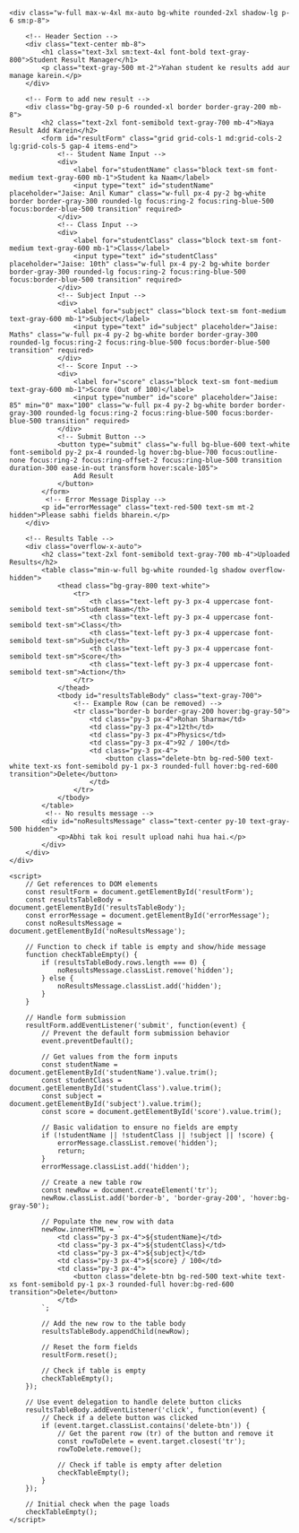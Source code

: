 <html lang="en">
<head>
    <meta charset="UTF-8">
    <meta name="viewport" content="width=device-width, initial-scale=1.0">
    <title>Student Result Uploader</title>
    <!-- Tailwind CSS CDN for styling -->
    <script src="https://cdn.tailwindcss.com"></script>
    <!-- Google Fonts: Inter -->
    <link rel="preconnect" href="https://fonts.googleapis.com">
    <link rel="preconnect" href="https://fonts.gstatic.com" crossorigin>
    <link href="https://fonts.googleapis.com/css2?family=Inter:wght@400;500;600;700&display=swap" rel="stylesheet">
    <style>
        /* Using Inter font as the default */
        body {
            font-family: 'Inter', sans-serif;
        }
    </style>
</head>
<body class="bg-gray-100 flex items-center justify-center min-h-screen p-4 sm:p-6">

    <div class="w-full max-w-4xl mx-auto bg-white rounded-2xl shadow-lg p-6 sm:p-8">
        
        <!-- Header Section -->
        <div class="text-center mb-8">
            <h1 class="text-3xl sm:text-4xl font-bold text-gray-800">Student Result Manager</h1>
            <p class="text-gray-500 mt-2">Yahan student ke results add aur manage karein.</p>
        </div>

        <!-- Form to add new result -->
        <div class="bg-gray-50 p-6 rounded-xl border border-gray-200 mb-8">
            <h2 class="text-2xl font-semibold text-gray-700 mb-4">Naya Result Add Karein</h2>
            <form id="resultForm" class="grid grid-cols-1 md:grid-cols-2 lg:grid-cols-5 gap-4 items-end">
                <!-- Student Name Input -->
                <div>
                    <label for="studentName" class="block text-sm font-medium text-gray-600 mb-1">Student ka Naam</label>
                    <input type="text" id="studentName" placeholder="Jaise: Anil Kumar" class="w-full px-4 py-2 bg-white border border-gray-300 rounded-lg focus:ring-2 focus:ring-blue-500 focus:border-blue-500 transition" required>
                </div>
                <!-- Class Input -->
                <div>
                    <label for="studentClass" class="block text-sm font-medium text-gray-600 mb-1">Class</label>
                    <input type="text" id="studentClass" placeholder="Jaise: 10th" class="w-full px-4 py-2 bg-white border border-gray-300 rounded-lg focus:ring-2 focus:ring-blue-500 focus:border-blue-500 transition" required>
                </div>
                <!-- Subject Input -->
                <div>
                    <label for="subject" class="block text-sm font-medium text-gray-600 mb-1">Subject</label>
                    <input type="text" id="subject" placeholder="Jaise: Maths" class="w-full px-4 py-2 bg-white border border-gray-300 rounded-lg focus:ring-2 focus:ring-blue-500 focus:border-blue-500 transition" required>
                </div>
                <!-- Score Input -->
                <div>
                    <label for="score" class="block text-sm font-medium text-gray-600 mb-1">Score (Out of 100)</label>
                    <input type="number" id="score" placeholder="Jaise: 85" min="0" max="100" class="w-full px-4 py-2 bg-white border border-gray-300 rounded-lg focus:ring-2 focus:ring-blue-500 focus:border-blue-500 transition" required>
                </div>
                <!-- Submit Button -->
                <button type="submit" class="w-full bg-blue-600 text-white font-semibold py-2 px-4 rounded-lg hover:bg-blue-700 focus:outline-none focus:ring-2 focus:ring-offset-2 focus:ring-blue-500 transition duration-300 ease-in-out transform hover:scale-105">
                    Add Result
                </button>
            </form>
             <!-- Error Message Display -->
            <p id="errorMessage" class="text-red-500 text-sm mt-2 hidden">Please sabhi fields bharein.</p>
        </div>

        <!-- Results Table -->
        <div class="overflow-x-auto">
            <h2 class="text-2xl font-semibold text-gray-700 mb-4">Uploaded Results</h2>
            <table class="min-w-full bg-white rounded-lg shadow overflow-hidden">
                <thead class="bg-gray-800 text-white">
                    <tr>
                        <th class="text-left py-3 px-4 uppercase font-semibold text-sm">Student Naam</th>
                        <th class="text-left py-3 px-4 uppercase font-semibold text-sm">Class</th>
                        <th class="text-left py-3 px-4 uppercase font-semibold text-sm">Subject</th>
                        <th class="text-left py-3 px-4 uppercase font-semibold text-sm">Score</th>
                        <th class="text-left py-3 px-4 uppercase font-semibold text-sm">Action</th>
                    </tr>
                </thead>
                <tbody id="resultsTableBody" class="text-gray-700">
                    <!-- Example Row (can be removed) -->
                    <tr class="border-b border-gray-200 hover:bg-gray-50">
                        <td class="py-3 px-4">Rohan Sharma</td>
                        <td class="py-3 px-4">12th</td>
                        <td class="py-3 px-4">Physics</td>
                        <td class="py-3 px-4">92 / 100</td>
                        <td class="py-3 px-4">
                            <button class="delete-btn bg-red-500 text-white text-xs font-semibold py-1 px-3 rounded-full hover:bg-red-600 transition">Delete</button>
                        </td>
                    </tr>
                </tbody>
            </table>
             <!-- No results message -->
            <div id="noResultsMessage" class="text-center py-10 text-gray-500 hidden">
                <p>Abhi tak koi result upload nahi hua hai.</p>
            </div>
        </div>
    </div>

    <script>
        // Get references to DOM elements
        const resultForm = document.getElementById('resultForm');
        const resultsTableBody = document.getElementById('resultsTableBody');
        const errorMessage = document.getElementById('errorMessage');
        const noResultsMessage = document.getElementById('noResultsMessage');

        // Function to check if table is empty and show/hide message
        function checkTableEmpty() {
            if (resultsTableBody.rows.length === 0) {
                noResultsMessage.classList.remove('hidden');
            } else {
                noResultsMessage.classList.add('hidden');
            }
        }

        // Handle form submission
        resultForm.addEventListener('submit', function(event) {
            // Prevent the default form submission behavior
            event.preventDefault();

            // Get values from the form inputs
            const studentName = document.getElementById('studentName').value.trim();
            const studentClass = document.getElementById('studentClass').value.trim();
            const subject = document.getElementById('subject').value.trim();
            const score = document.getElementById('score').value.trim();

            // Basic validation to ensure no fields are empty
            if (!studentName || !studentClass || !subject || !score) {
                errorMessage.classList.remove('hidden');
                return;
            }
            errorMessage.classList.add('hidden');

            // Create a new table row
            const newRow = document.createElement('tr');
            newRow.classList.add('border-b', 'border-gray-200', 'hover:bg-gray-50');

            // Populate the new row with data
            newRow.innerHTML = `
                <td class="py-3 px-4">${studentName}</td>
                <td class="py-3 px-4">${studentClass}</td>
                <td class="py-3 px-4">${subject}</td>
                <td class="py-3 px-4">${score} / 100</td>
                <td class="py-3 px-4">
                    <button class="delete-btn bg-red-500 text-white text-xs font-semibold py-1 px-3 rounded-full hover:bg-red-600 transition">Delete</button>
                </td>
            `;

            // Add the new row to the table body
            resultsTableBody.appendChild(newRow);

            // Reset the form fields
            resultForm.reset();
            
            // Check if table is empty
            checkTableEmpty();
        });
        
        // Use event delegation to handle delete button clicks
        resultsTableBody.addEventListener('click', function(event) {
            // Check if a delete button was clicked
            if (event.target.classList.contains('delete-btn')) {
                // Get the parent row (tr) of the button and remove it
                const rowToDelete = event.target.closest('tr');
                rowToDelete.remove();
                
                // Check if table is empty after deletion
                checkTableEmpty();
            }
        });

        // Initial check when the page loads
        checkTableEmpty();
    </script>

</body>
</html>
